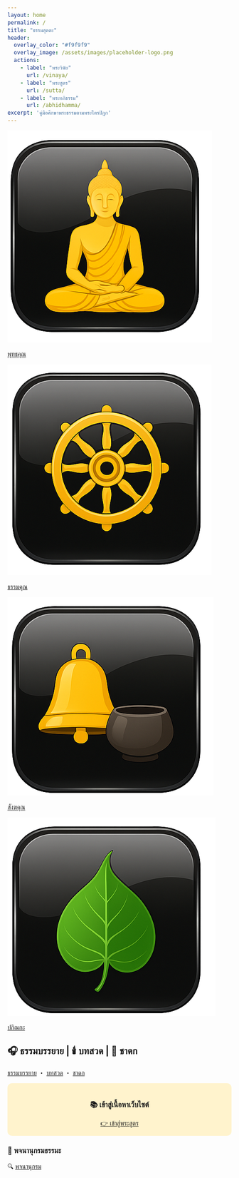 ```yaml
---
layout: home
permalink: /
title: "ธรรมสุตตะ"
header:
  overlay_color: "#f9f9f9"
  overlay_image: /assets/images/placeholder-logo.png
  actions:
    - label: "พระวินัย"
      url: /vinaya/
    - label: "พระสูตร"
      url: /sutta/
    - label: "พระอภิธรรม"
      url: /abhidhamma/
excerpt: 'คู่มือศึกษาพระธรรมตามพระไตรปิฎก'
---
```



<div class="image-nav-container">
  <div class="image-nav-item">
    <a href="/buddha-khun/">
      <img src="/assets/images/buddha-icon.png" alt="พุทธคุณ">
      <p>พุทธคุณ</p>
    </a>
  </div>
  <div class="image-nav-item">
    <a href="/dhamma-khun/">
      <img src="/assets/images/dhammacakka-icon.png" alt="ธรรมคุณ">
      <p>ธรรมคุณ</p>
    </a>
  </div>
  <div class="image-nav-item">
    <a href="/sangaha-khun/">
      <img src="/assets/images/bell-icon.png" alt="สังฆคุณ">
      <p>สังฆคุณ</p>
    </a>
  </div>
  <div class="image-nav-item">
    <a href="/pakinnaka/">
      <img src="/assets/images/bodhi-icon.png" alt="ปกิณกะ">
      <p>ปกิณกะ</p>
    </a>
  </div>
</div>



## 🎧 ธรรมบรรยาย | 🕯️ บทสวด | 🐘 ชาดก  
[ธรรมบรรยาย](/audio/) ・ [บทสวด](/chanting/) ・ [ชาดก](/jataka/)



<div style="background: #fff3cd; padding: 1em; border-radius: 10px; text-align: center;">
  <h3>📚 เข้าสู่เนื้อหาเว็บไซต์</h3>
  <a class="btn btn--primary" href="/sutta/">👉 เข้าสู่พระสูตร</a>
</div>



### 📖 พจนานุกรมธรรมะ  
🔍 [พจนานุกรม](/dictionary/)
